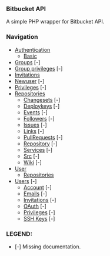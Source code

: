 ### Bitbucket API

A simple PHP wrapper for Bitbucket API.

### Navigation

* [Authentication](authentication.md)
    * [Basic](authentication.md)
* [Groups](groups.md)                               [-]
* [Group privileges](group-privileges.md)           [-]
* [Invitations](invitations.md)
* [Newuser](newuser.md)                             [-]
* [Privileges](privileges.md)                       [-]
* [Repositories](repositories.md)
    * [Changesets](repositories/changesets.md)      [-]
    * [Deploykeys](repositories/deploykeys.md)      [-]
    * [Events](repositories/events.md)              [-]
    * [Followers](repositories/followers.md)        [-]
    * [Issues](repositories/issues.md)              [-]
    * [Links](repositories/links.md)                [-]
    * [PullRequests](repositories/pullrequests.md)  [-]
    * [Repository](repositories/repository.md)      [-]
    * [Services](repositories/services.md)          [-]
    * [Src](repositories/src.md)                    [-]
    * [Wiki](repositories/wiki.md)                  [-]
* [User](user.md)
    * [Repositories](user/repositories.md)
* [Users](users.md)                                 [-]
    * [Account](users/account.md)                   [-]
    * [Emails](users/emails.md)                     [-]
    * [Invitations](users/invitations.md)           [-]
    * [OAuth](users/oauth.md)                       [-]
    * [Privileges](users/privileges.md)             [-]
    * [SSH Keys](users/ssh-keys.md)                 [-]

### LEGEND:

* [-] Missing documentation.
